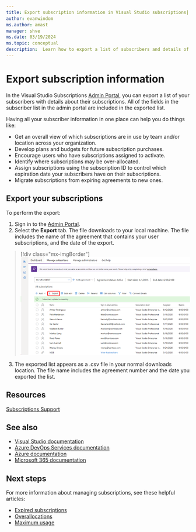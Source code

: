 ```yaml
---
title: Export subscription information in Visual Studio subscriptions| Microsoft Docs
author: evanwindom
ms.author: amast
manager: shve
ms.date: 03/19/2024
ms.topic: conceptual
description:  Learn how to export a list of subscribers and details of their subscription assignments.
---
```


# Export subscription information

In the Visual Studio Subscriptions [Admin Portal](https://manage.visualstudio.com), you can export a list of your subscribers with details about their subscriptions.  All of the fields in the subscriber list in the admin portal are included in the exported list. 

Having all your subscriber information in one place can help you do things like:
+ Get an overall view of which subscriptions are in use by team and/or location across your organization.
+ Develop plans and budgets for future subscription purchases. 
+ Encourage users who have subscriptions assigned to activate.
+ Identify where subscriptions may be over-allocated. 
+ Assign subscriptions using the subscription ID to control which expiration date your subscribers have on their subscriptions.
+ Migrate subscriptions from expiring agreements to new ones.  

## Export your subscriptions

To perform the export:
1. Sign in to the [Admin Portal](https://manage.visualstudio.com).
2. Select the **Export** tab. The file downloads to your local machine. The file includes the name of the agreement that contains your user subscriptions, and the date of the export.
> [!div class="mx-imgBorder"]
> ![Export subscribers](_img/exporting-subscriptions/exporting-subscriptions.png "Screenshot of the Manage subscribers page in the admin portal.  The Export menu item is highlighted.")

3. The exported list appears as a .csv file in your normal downloads location. The file name includes the agreement number and the date you exported the list.  

## Resources

[Subscriptions Support](https://aka.ms/vsadminhelp)

## See also

+ [Visual Studio documentation](/visualstudio/)
+ [Azure DevOps Services documentation](/azure/devops/)
+ [Azure documentation](/azure/)
+ [Microsoft 365 documentation](/microsoft-365/)

## Next steps

For more information about managing subscriptions, see these helpful articles:
+ [Expired subscriptions](handle-expired-license.md)
+ [Overallocations](handle-overclaimed-license.md)
+ [Maximum usage](maximum-usage.md)

